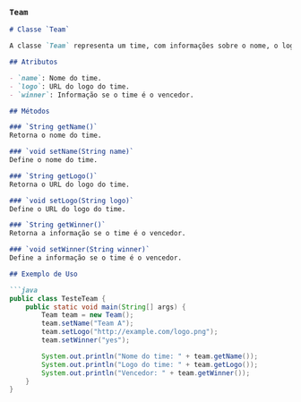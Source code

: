 
### `Team`

```md
# Classe `Team`

A classe `Team` representa um time, com informações sobre o nome, o logo e o vencedor.

## Atributos

- `name`: Nome do time.
- `logo`: URL do logo do time.
- `winner`: Informação se o time é o vencedor.

## Métodos

### `String getName()`
Retorna o nome do time.

### `void setName(String name)`
Define o nome do time.

### `String getLogo()`
Retorna o URL do logo do time.

### `void setLogo(String logo)`
Define o URL do logo do time.

### `String getWinner()`
Retorna a informação se o time é o vencedor.

### `void setWinner(String winner)`
Define a informação se o time é o vencedor.

## Exemplo de Uso

```java
public class TesteTeam {
    public static void main(String[] args) {
        Team team = new Team();
        team.setName("Team A");
        team.setLogo("http://example.com/logo.png");
        team.setWinner("yes");

        System.out.println("Nome do time: " + team.getName());
        System.out.println("Logo do time: " + team.getLogo());
        System.out.println("Vencedor: " + team.getWinner());
    }
}
